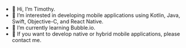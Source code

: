- 👋 Hi, I’m Timothy.
- 👀 I’m interested in developing mobile applications using Kotlin, Java, Swift, Objective-C, and React Native.
- 🌱 I’m currently learning Bubble.io.
- 💞️ If you want to develop native or hybrid mobile applications, please contact me.

<!---
timotikariuki/timotikariuki is a ✨ special ✨ repository because its `README.md` (this file) appears on your GitHub profile.
You can click the Preview link to take a look at your changes.
--->
